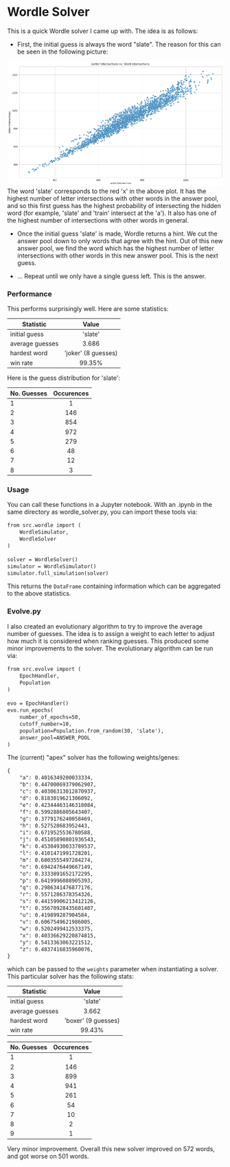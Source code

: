 # Wordle Solver

This is a quick Wordle solver I came up with. The idea is as follows:

- First, the initial guess is always the word "slate". The reason for this can be seen in the following picture:

![](data/slate.png "The red 'x' is the point corresponding to the word 'slate'.")
The word 'slate' corresponds to the red 'x' in the above plot. It has the highest number of letter intersections with other words in the answer pool, and so this first guess has the highest probability of intersecting the hidden word (for example, 'slate' and 'train' intersect at the 'a'). It also has one of the highest number of intersections with other words in general.

- Once the initial guess 'slate' is made, Wordle returns a hint. We cut the answer pool down to only words that agree with the hint. Out of this new answer pool, we find the word which has the highest number of letter intersections with other words in this new answer pool. This is the next guess.

- ... Repeat until we only have a single guess left. This is the answer. 

### Performance
This performs surprisingly well. Here are some statistics:

| Statistic       |        Value        |
| --------------- | :-----------------: |
| initial guess   |       'slate'       |
| average guesses |        3.686        |
| hardest word    | 'joker' (8 guesses) |
| win rate        |       99.35%        |

Here is the guess distribution for 'slate':

| No. Guesses | Occurences |
| ----------- | :--------: |
| 1           |     1      |
| 2           |    146     |
| 3           |    854     |
| 4           |    972     |
| 5           |    279     |
| 6           |     48     |
| 7           |     12     |
| 8           |     3      |

### Usage

You can call these functions in a Jupyter notebook. With an .ipynb in the same directory as wordle_solver.py, you can import these tools via:
```
from src.wordle import (
    WordleSimulator,
    WordleSolver
)

solver = WordleSolver()
simulator = WordleSimulator()
simulator.full_simulation(solver)
```
This returns the `DataFrame` containing information which can be aggregated to the above statistics.

### Evolve.py

I also created an evolutionary algorithm to try to improve the average number of guesses. The idea is to assign a weight to each letter to adjust how much it is considered when ranking guesses. This produced some minor improvements to the solver. The evolutionary algorithm can be run via:
```
from src.evolve import (
    EpochHandler,
    Population
)

evo = EpochHandler()
evo.run_epochs(
    number_of_epochs=50, 
    cutoff_number=10, 
    population=Population.from_random(30, 'slate'), 
    answer_pool=ANSWER_POOL
)
```

The (current) "apex" solver has the following weights/genes:

```
{
    "a": 0.4016349200033334,
    "b": 0.44700069379062907,
    "c": 0.40306313012870937,
    "d": 0.8183019621306092,
    "e": 0.42344463146318084,
    "f": 0.5992886805643407,
    "g": 0.3779176240058469,
    "h": 0.527528683952443,
    "i": 0.6719525536780588,
    "j": 0.45105890801936543,
    "k": 0.45304930033789537,
    "l": 0.4101471991728201,
    "m": 0.6803555497284274,
    "n": 0.6942476449667149,
    "o": 0.3333891652172295,
    "p": 0.6419996088905393,
    "q": 0.2986341476877176,
    "r": 0.5571286378354326,
    "s": 0.44159906213412126,
    "t": 0.35670928435601407,
    "u": 0.419899287904584,
    "v": 0.6067549621986005,
    "w": 0.5202499412533375,
    "x": 0.40336629220874815,
    "y": 0.5413363063221512,
    "z": 0.4837416835960076,
}
```
which can be passed to the `weights` parameter when instantiating a solver. This particular solver has the following stats:

| Statistic       |        Value        |
| --------------- | :-----------------: |
| initial guess   |       'slate'       |
| average guesses |        3.662        |
| hardest word    | 'boxer' (9 guesses) |
| win rate        |       99.43%        |

| No. Guesses | Occurences |
| ----------- | :--------: |
| 1           |     1      |
| 2           |    146     |
| 3           |    899     |
| 4           |    941     |
| 5           |    261     |
| 6           |     54     |
| 7           |     10     |
| 8           |     2      |
| 9           |     1      |

Very minor improvement. Overall this new solver improved on 572 words, and got worse on 501 words.
